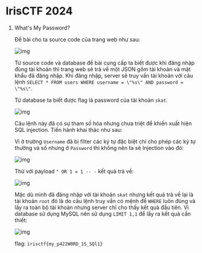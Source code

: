 # IrisCTF 2024
1. What's My Password?

    Đề bài cho ta source code của trang web như sau:
    
    ![img](https://github.com/dnamgithub33/Write_up_CTF_2024/blob/8507b91bde0dacf66b8a740bc335d421ce0ac7e5/image_iris/1.png)

    Từ source code và database đề bài cung cấp ta biết được khi đăng nhập đúng tài khoản thì trang web sẽ trả về một JSON gồm tài khoản và mật khẩu đã đăng nhập. Khi đăng nhập, server sẽ truy vấn tài khoản với câu lệnh ```SELECT * FROM users WHERE username = \"%s\" AND password = \"%s\"```.

    Từ database ta biết được flag là password của tài khoản ```skat```.
    
    ![img](https://github.com/dnamgithub33/Write_up_CTF_2024/blob/015ada975dfdc753782e42777e5cf646e1298ea0/image_iris/2.png)

    Câu lệnh này đã có sự tham số hóa nhưng chưa triệt để khiến xuất hiện SQL injection. Tiến hành khai thác như sau:

    Vì ở trường ```Username``` đã bị filter các ký tự đặc biệt chỉ cho phép các ký tự thường và số nhưng ở ```Password``` thì không nên ta sẽ Injection vào đó:

    ![img](https://github.com/dnamgithub33/Write_up_CTF_2024/blob/015ada975dfdc753782e42777e5cf646e1298ea0/image_iris/3.png)

    Thử với payload ```" OR 1 = 1 -- -``` kết quả trả về:

    ![img](https://github.com/dnamgithub33/Write_up_CTF_2024/blob/015ada975dfdc753782e42777e5cf646e1298ea0/image_iris/4.png)

    Mặc dù mình đã đăng nhập với tài khoản ```skat``` nhưng kết quả trả về lại là tài khoản ```root``` đó là do câu lệnh truy vấn có mệnh để ```WHERE``` luôn đúng và lấy ra toàn bộ tài khoản nhưng server chỉ cho thấy kết quả đầu tiên. Vì database sử dụng MySQL nên sử dụng ```LIMIT 1,1``` để lấy ra kết quả cần thiết:

    ![img](https://github.com/dnamgithub33/Write_up_CTF_2024/blob/015ada975dfdc753782e42777e5cf646e1298ea0/image_iris/5.png)

    flag: ```irisctf{my_p422W0RD_1S_SQl1}```